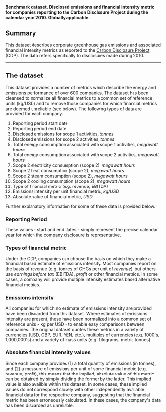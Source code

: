**Benchmark dataset. Disclosed emissions and financial intensity metric
for companies reporting to the Carbon Disclosure Project during the
calendar year 2010. Globally applicable.**

## Summary

This dataset describes corporate greenhouse gas emissions and associated
financial intensity metrics as reported to the [Carbon Disclosure
Project](https://www.cdproject.net/en-US/Pages/HomePage.aspx) (CDP). The
data refers specifically to disclosures made during 2010.

-----

## The dataset

This dataset provides a number of metrics which describe the energy and
emissions performance of over 600 companies. The dataset has been
cleansed to normalize all financial metrics to a common set of reference
units (kg/USD) and to remove those companies for which financial metrics
are deemed unreliable (see below). The following types of data are
provided for each company.

1.  Reporting period start date
2.  Reporting period end date
3.  Disclosed emissions for scope 1 activities, *tonnes*
4.  Disclosed emissions for scope 2 activities, *tonnes*
5.  Total energy consumption associated with scope 1 activities,
    *megawatt hours*
6.  Total energy consumption associated with scope 2 activities,
    *megawatt hours*
7.  Scope 2 electricity consumption (scope 2), *megawatt hours*
8.  Scope 2 heat consumption (scope 2), *megawatt hours*
9.  Scope 2 steam consumption (scope 2), *megawatt hours*
10. Scope 2 cooling consumption (scope 2), *megawatt hours*
11. Type of financial metric (e.g. revenue, EBITDA)
12. Emissions intensity per unit financial metric, *kg/USD*
13. Absolute value of financial metric, *USD*

Further explanatory information for some of these data is provided
below.

### Reporting Period

These values - start and end dates - simply represent the precise
calendar year for which the company disclosure is representative.

### Types of financial metric

Under the CDP, companies can choose the basis on which they make a
financial based estimate of emissions intensity. Most companies report
on the basis of revenue (e.g. tonnes of GHGs per unit of *revenue*), but
others use *earnings before tax* (EBITDA), *profit* or other financial
metrics. In some cases, a company will provide multiple intensity
estimates based alternative financial metrics.

### Emissions intensity

All companies for which no estimate of emissions intensity are provided
have been discarded from this dataset. Where estimates of emissions
intensity are present, these have been normalized into a common set of
reference units - kg per USD - to enable easy comparisons between
companies. The original dataset quotes these metrics in a variety of
currencies (USD, GBP, EUR, YEN, etc.), multiples of currencies (e.g.
1000's, 1,000,000's) and a variety of mass units (e.g. kilograms, metric
tonnes).

### Absolute financial intensity values

Since each company provides (1) a total quantity of emissions (in
tonnes), and (2) a measure of emissions per unit of some financial
metric (e.g. revenue, profit), this means that the implied, absolute
value of this metric can be obtained by simply dividing the former by
the latter. This implied value is also availble within this dataset. In
some cases, these implied values do not correspond closely with other
independently available financial data for the respective company,
suggesting that the financial metric has been erroneously calculated. In
these cases, the company's data has been discarded as unreliable.
